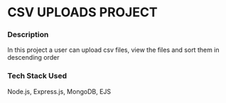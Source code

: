 # CSV UPLOADS PROJECT

### Description

In this project a user can upload csv files, view the files and sort them in descending order

### Tech Stack Used

Node.js, Express.js, MongoDB, EJS
